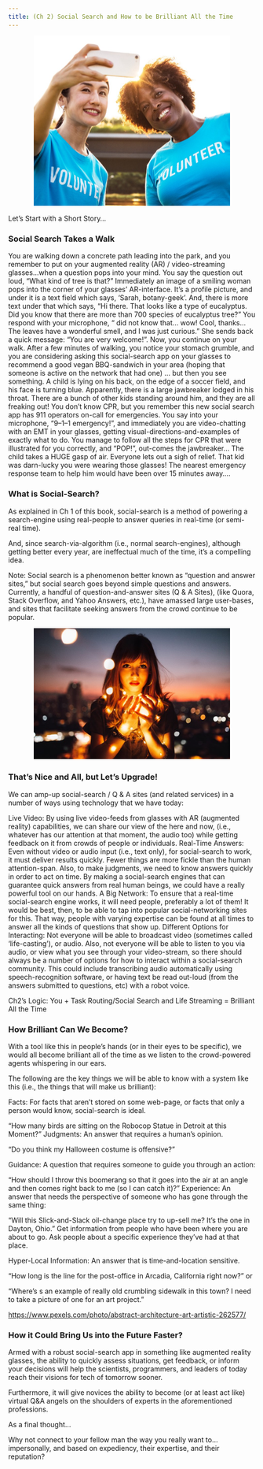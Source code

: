 ```yaml
---
title: (Ch 2) Social Search and How to be Brilliant All the Time
---
```

<div style="text-align:center"><img src ="https://raw.githubusercontent.com/CrowdsourcingKC/crowdsourcingshortcut/master/images/ch2/162zf779YjVfSHl6OCCleMA.jpeg" alt="two people looking into a smartphone" width="400" /></div>


Let’s Start with a Short Story…

### Social Search Takes a Walk

You are walking down a concrete path leading into the park, and you remember to put on your augmented reality (AR) / video-streaming glasses…when a question pops into your mind.
You say the question out loud, “What kind of tree is that?”
Immediately an image of a smiling woman pops into the corner of your glasses’ AR-interface. It’s a profile picture, and under it is a text field which says, ‘Sarah, botany-geek’. And, there is more text under that which says,
“Hi there. That looks like a type of eucalyptus. Did you know that there are more than 700 species of eucalyptus tree?”
You respond with your microphone, “ did not know that… wow! Cool, thanks… The leaves have a wonderful smell, and I was just curious.”
She sends back a quick message: “You are very welcome!”.
Now, you continue on your walk.
After a few minutes of walking, you notice your stomach grumble, and you are considering asking this social-search app on your glasses to recommend a good vegan BBQ-sandwich in your area (hoping that someone is active on the network that had one)
… but then you see something.
A child is lying on his back, on the edge of a soccer field, and his face is turning blue. Apparently, there is a large jawbreaker lodged in his throat. There are a bunch of other kids standing around him, and they are all freaking out!
You don’t know CPR, but you remember this new social search app has 911 operators on-call for emergencies.
You say into your microphone, “9–1–1 emergency!”, and immediately you are video-chatting with an EMT in your glasses, getting visual-directions-and-examples of exactly what to do.
You manage to follow all the steps for CPR that were illustrated for you correctly, and “POP!”, out-comes the jawbreaker… The child takes a HUGE gasp of air. Everyone lets out a sigh of relief.
That kid was darn-lucky you were wearing those glasses! The nearest emergency response team to help him would have been over 15 minutes away….

### What is Social-Search?
As explained in Ch 1 of this book, social-search is a method of powering a search-engine using real-people to answer queries in real-time (or semi-real time).

And, since search-via-algorithm (i.e., normal search-engines), although getting better every year, are ineffectual much of the time, it’s a compelling idea.

Note: Social search is a phenomenon better known as “question and answer sites,” but social search goes beyond simple questions and answers.
Currently, a handful of question-and-answer sites (Q & A Sites), (like Quora, Stack Overflow, and Yahoo Answers, etc.), have amassed large user-bases, and sites that facilitate seeking answers from the crowd continue to be popular.


<div style="text-align:center"><img src ="https://raw.githubusercontent.com/CrowdsourcingKC/crowdsourcingshortcut/master/images/ch2/19wMsZbNxWIv4dAkzqPEXuA.jpeg" alt="woman holding lights in her hands and staring into the camera" width="400" /></div>

### That’s Nice and All, but Let’s Upgrade!

We can amp-up social-search / Q & A sites (and related services) in a number of ways using technology that we have today:

Live Video: By using live video-feeds from glasses with AR (augmented reality) capabilities, we can share our view of the here and now, (i.e., whatever has our attention at that moment, the audio too) while getting feedback on it from crowds of people or individuals.
Real-Time Answers: Even without video or audio input (i.e., text only), for social-search to work, it must deliver results quickly. Fewer things are more fickle than the human attention-span. Also, to make judgments, we need to know answers quickly in order to act on time. By making a social-search engines that can guarantee quick answers from real human beings, we could have a really powerful tool on our hands.
A Big Network: To ensure that a real-time social-search engine works, it will need people, preferably a lot of them! It would be best, then, to be able to tap into popular social-networking sites for this. That way, people with varying expertise can be found at all times to answer all the kinds of questions that show up.
Different Options for Interacting: Not everyone will be able to broadcast video (sometimes called ‘life-casting’), or audio. Also, not everyone will be able to listen to you via audio, or view what you see through your video-stream, so there should always be a number of options for how to interact within a social-search community. This could include transcribing audio automatically using speech-recognition software, or having text be read out-loud (from the answers submitted to questions, etc) with a robot voice.

Ch2’s Logic: You + Task Routing/Social Search and Life Streaming = Brilliant All the Time

### How Brilliant Can We Become?
With a tool like this in people’s hands (or in their eyes to be specific), we would all become brilliant all of the time as we listen to the crowd-powered agents whispering in our ears.

The following are the key things we will be able to know with a system like this (i.e., the things that will make us brilliant):


Facts:
For facts that aren’t stored on some web-page, or facts that only a person would know, social-search is ideal.

“How many birds are sitting on the Robocop Statue in Detroit at this Moment?”
Judgments:
An answer that requires a human’s opinion.

“Do you think my Halloween costume is offensive?”

Guidance:
A question that requires someone to guide you through an action:

“How should I throw this boomerang so that it goes into the air at an angle and then comes right back to me (so I can catch it)?”
Experience:
An answer that needs the perspective of someone who has gone through
the same thing:

“Will this Slick-and-Slack oil-change place try to up-sell me? It’s the
one in Dayton, Ohio.”
Get information from people who have been where you are about to go.
Ask people about a specific experience they’ve had at that place.

Hyper-Local Information:
An answer that is time-and-location sensitive.

“How long is the line for the post-office in Arcadia, California right now?”
or

“Where’s s an example of really old crumbling sidewalk in this town? I need to take a picture of one for an art project.”

https://www.pexels.com/photo/abstract-architecture-art-artistic-262577/

### How it Could Bring Us into the Future Faster?
Armed with a robust social-search app in something like augmented reality glasses, the ability to quickly assess situations, get feedback, or inform your decisions will help the scientists, programmers, and leaders of today reach their visions for tech of tomorrow sooner.

Furthermore, it will give novices the ability to become (or at least act like) virtual Q&A angels on the shoulders of experts in the aforementioned professions.

As a final thought…

Why not connect to your fellow man the way you really want to… impersonally, and based on expediency, their expertise, and their reputation?
